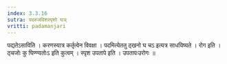 ```yaml
---
index: 3.3.16
sutra: पदरुजविशस्पृशो घञ्
vritti: padamanjari
---
```


 पद्यतेऽसाविति । करणस्यात्र कर्तृत्वेन विवक्षा । पदमित्येततु ठ्खनो घ चऽ इत्यत्र साधयिष्यते । रोग इति । ठ्चजोः कु घिण्ण्यतोःऽ इति कुत्वम् । स्पृश उपतापे इति । उपतापःउरोगः ॥